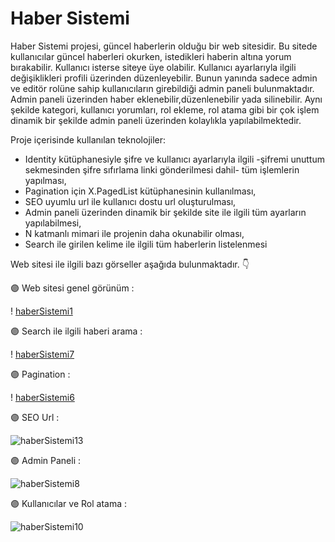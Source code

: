 # Haber Sistemi

Haber Sistemi projesi, güncel haberlerin olduğu bir web sitesidir. Bu sitede kullanıcılar güncel haberleri okurken, istedikleri haberin altına yorum bırakabilir. 
Kullanıcı isterse siteye üye olabilir. Kullanıcı ayarlarıyla ilgili değişiklikleri profili üzerinden düzenleyebilir. Bunun yanında sadece admin ve editör rolüne 
sahip kullanıcıların girebildiği admin paneli bulunmaktadır. Admin paneli üzerinden haber eklenebilir,düzenlenebilir yada silinebilir. Aynı şekilde kategori, 
kullanıcı yorumları, rol ekleme, rol atama gibi bir çok işlem dinamik bir şekilde admin paneli üzerinden kolaylıkla yapılabilmektedir. 

Proje içerisinde kullanılan teknolojiler:

* Identity kütüphanesiyle şifre ve kullanıcı ayarlarıyla ilgili -şifremi unuttum sekmesinden şifre sıfırlama linki gönderilmesi dahil- tüm işlemlerin yapılması,
* Pagination için X.PagedList kütüphanesinin kullanılması,
* SEO uyumlu url ile kullanıcı dostu url oluşturulması,
* Admin paneli üzerinden dinamik bir şekilde site ile ilgili tüm ayarların yapılabilmesi,
* N katmanlı mimari ile projenin daha okunabilir olması,
* Search ile girilen kelime ile ilgili tüm haberlerin listelenmesi

Web sitesi ile ilgili bazı görseller aşağıda bulunmaktadır. :point_down:

:purple_circle: Web sitesi genel görünüm :

! [haberSistemi1](https://github.com/aysemineokyay/HaberSistemi/assets/114666477/3d38af0e-abc2-4da4-af60-b50d7f2faeba)

:purple_circle: Search ile ilgili haberi arama :

! [haberSistemi7](https://github.com/aysemineokyay/HaberSistemi/assets/114666477/7e86bd69-fdd4-4085-a7c0-4eecf0dfc5cc)

:purple_circle: Pagination :

! [haberSistemi6](https://github.com/aysemineokyay/HaberSistemi/assets/114666477/ac7f00d6-4297-4d19-b92a-49d0ee509a64)

:purple_circle: SEO Url :

![haberSistemi13](https://github.com/aysemineokyay/HaberSistemi/assets/114666477/ea85e0f9-9140-43d3-8329-666bdcea8c7a)

:purple_circle: Admin Paneli :

![haberSistemi8](https://github.com/aysemineokyay/HaberSistemi/assets/114666477/3462fd9e-465d-4ff7-b924-fd5fcd75b178)

:purple_circle: Kullanıcılar ve Rol atama :

![haberSistemi10](https://github.com/aysemineokyay/HaberSistemi/assets/114666477/b6ca3792-351c-4148-ab81-7ce5e295e96e)

